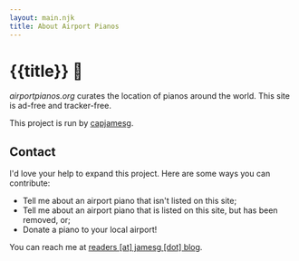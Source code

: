 ```yaml
---
layout: main.njk
title: About Airport Pianos
---
```


# {{title}} 🎹

_airportpianos.org_ curates the location of pianos around the world. This site is ad-free and tracker-free.

This project is run by [capjamesg](https://jamesg.blog).

## Contact

I'd love your help to expand this project. Here are some ways you can contribute:

- Tell me about an airport piano that isn't listed on this site;
- Tell me about an airport piano that is listed on this site, but has been removed, or;
- Donate a piano to your local airport!

You can reach me at [readers [at] jamesg [dot] blog](mailto:readers@jamesg.blog).
